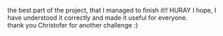 the best part of the project, that I managed to finish it!! HURAY
I hope, I have understood it correctly and made it useful for everyone.  
thank you Christofer for another challenge :) 